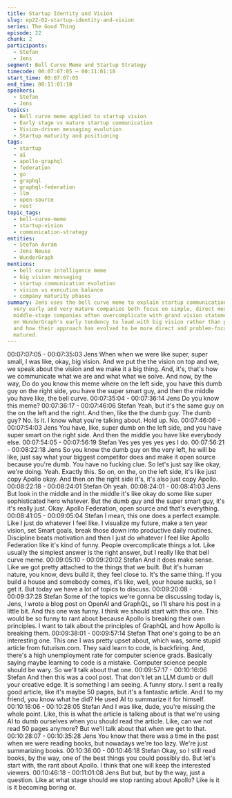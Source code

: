 ```yaml
---
title: Startup Identity and Vision
slug: ep22-02-startup-identity-and-vision
series: The Good Thing
episode: 22
chunk: 2
participants:
  - Stefan
  - Jens
segment: Bell Curve Meme and Startup Strategy
timecode: 00:07:07:05 – 00:11:01:10
start_time: 00:07:07:05
end_time: 00:11:01:10
speakers:
  - Stefan
  - Jens
topics:
  - Bell curve meme applied to startup vision
  - Early stage vs mature startup communication
  - Vision-driven messaging evolution
  - Startup maturity and positioning
tags:
  - startup
  - ai
  - apollo-graphql
  - federation
  - go
  - graphql
  - graphql-federation
  - llm
  - open-source
  - rest
topic_tags:
  - bell-curve-meme
  - startup-vision
  - communication-strategy
entities:
  - Stefan Avram
  - Jens Neuse
  - WunderGraph
mentions:
  - bell curve intelligence meme
  - big vision messaging
  - startup communication evolution
  - vision vs execution balance
  - company maturity phases
summary: Jens uses the bell curve meme to explain startup communication strategy -
  very early and very mature companies both focus on simple, direct messaging, while
  middle-stage companies often overcomplicate with grand vision statements. He reflects
  on WunderGraph's early tendency to lead with big vision rather than practical solutions,
  and how their approach has evolved to be more direct and problem-focused as they've
  matured.
---
```

00:07:07:05 - 00:07:35:03
Jens
When when we were like super, super small, I was like, okay, big vision. And we put the the
vision on top and we, we speak about the vision and we make it a big thing. And, it's, that's how
we communicate what we are and what what we solve. And now, by the way, Do do you know
this meme where on the left side, you have this dumb guy on the right side, you have the super
smart guy, and then the middle you have like, the bell curve.
00:07:35:04 - 00:07:36:14
Jens
Do you know this meme?
00:07:36:17 - 00:07:46:06
Stefan
Yeah, but it's the same guy on the on the left and the right. And then, like the the dumb guy. The
dumb guy? No. Is it. I know what you're talking about. Hold up. No.
00:07:46:06 - 00:07:54:03
Jens
You have, like, super dumb on the left side, and you have super smart on the right side. And
then the middle you have like everybody else.
00:07:54:05 - 00:07:56:19
Stefan
Yes yes yes yes yes I do.
00:07:56:21 - 00:08:22:18
Jens
So you know the dumb guy on the very left, he will be like, just say what your biggest competitor
does and make it open source because you're dumb. You have no fucking clue. So let's just say
like okay, we're doing. Yeah. Exactly this. So on, on the, on the left side, it's like just copy Apollo
okay. And then on the right side it's, it's also just copy Apollo.
00:08:22:18 - 00:08:24:01
Stefan
Oh yeah.
00:08:24:01 - 00:08:41:03
Jens
But look in the middle and in the middle it's like okay do some like super sophisticated hero
whatever. But the dumb guy and the super smart guy, it's it's really just. Okay. Apollo Federation,
open source and that's everything.
00:08:41:05 - 00:09:05:04
Stefan
I mean, this one does a perfect example. Like I just do whatever I feel like. I visualize my future,
make a ten year vision, set Smart goals, break those down into productive daily routines.
Discipline beats motivation and then I just do whatever I feel like Apollo Federation like it's kind
of funny. People overcomplicate things a lot. Like usually the simplest answer is the right
answer, but I really like that bell curve meme.
00:09:05:10 - 00:09:20:02
Stefan
And it does make sense. Like we got pretty attached to the things that we built. But it's human
nature, you know, devs build it, they feel close to. It's the same thing. If you build a house and
somebody comes, it's like, well, your house sucks, so I get it. But today we have a lot of topics
to discuss.
00:09:20:08 - 00:09:37:28
Stefan
Some of the topics we're gonna be discussing today is, Jens, I wrote a blog post on OpenAI and
GraphQL, so I'll share his post in a little bit. And this one was funny. I think we should start with
this one. This would be so funny to rant about because Apollo is breaking their own principles. I
want to talk about the principles of GraphQL and how Apollo is breaking them.
00:09:38:01 - 00:09:57:14
Stefan
That one's going to be an interesting one. This one I was pretty upset about, which was, some
stupid article from futurism.com. They said learn to code, is backfiring. And, there's a high
unemployment rate for computer science grads. Basically saying maybe learning to code is a
mistake. Computer science people should be wary. So we'll talk about that one.
00:09:57:17 - 00:10:16:06
Stefan
And then this was a cool post. That don't let an LLM dumb or dull your creative edge. It is
something I am seeing. A funny story. I sent a really good article, like it's maybe 50 pages, but
it's a fantastic article. And I to my friend, you know what he did? He used AI to summarize it for
himself.
00:10:16:06 - 00:10:28:05
Stefan
And I was like, dude, you're missing the whole point. Like, this is what the article is talking about
is that we're using AI to dumb ourselves when you should read the article. Like, can we not read
50 pages anymore? But we'll talk about that when we get to that.
00:10:28:07 - 00:10:35:28
Jens
You know that there was a time in the past when we were reading books, but nowadays we're
too lazy. We're just summarizing books.
00:10:36:00 - 00:10:46:18
Stefan
Okay, so I still read books, by the way, one of the best things you could possibly do. But let's
start with, the rant about Apollo. I think that one will keep the interested viewers.
00:10:46:18 - 00:11:01:08
Jens
But but, but by the way, just a question. Like at what stage should we stop ranting about Apollo?
Like is it is it becoming boring or.
